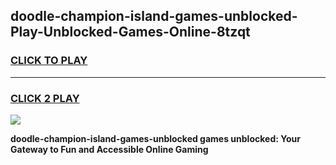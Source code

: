
## doodle-champion-island-games-unblocked-Play-Unblocked-Games-Online-8tzqt
<h3>
<a href="https://premium76.site?title=doodle-champion-island-games-unblocked&ref=24A">CLICK TO PLAY</a></h3>
<hr>

<h3>
<a href="https://premium76.site?title=doodle-champion-island-games-unblocked&ref=24A">CLICK 2 PLAY</a>
  
</h3>

<a href="https://premium76.site?title=doodle-champion-island-games-unblocked&ref=24A"><img src="https://clearcache.store/games.png"></a>


**doodle-champion-island-games-unblocked games unblocked: Your Gateway to Fun and Accessible Online Gaming**
